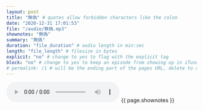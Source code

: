 ```yaml
---
layout: post
title: "無偽" # quotes allow forbidden characters like the colon
date: "2020-12-31 17:01:53"
file: "/audio/無偽.mp3"
shownotes: "無偽"
summary: "無偽"
duration: "file_duration" # audio length in min:sec
length: "file_length" # filesize in bytes
explicit: "no" # change to yes to flag with the explicit tag
block: "no" # change to yes to keep an episode from showing up in iTunes
# permalink: /1 # will be the ending part of the pages URL, delete to default to the title
---
```


<audio controls>
<source src="{{site.url}}{{site.baseurl}}{{ page.file }}" type="audio/x-mp3">
Your browser does not support the audio element.
</audio>
{{ page.shownotes }}
